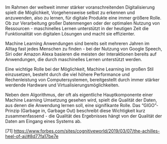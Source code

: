 Im Rahmen der weltweit immer stärker voranschreitenden Digitalisierung spielt die Möglichkeit, Vorgehensweise selbst zu erkennen und anzuwenden, also zu lernen, für digitale Produkte eine immer größere Rolle. Ob zur Verarbeitung großer Datenmengen oder der optimalen Nutzung von Ressourcen - maschinelles Lernen unterstützt in der heutigen Zeit die Funktionalität von digitalen Lösungen und macht sie effizienter.

Machine Learning Anwendungen sind bereits seit mehreren Jahren im Alltag fast jedes Menschen zu finden - bei der Nutzung von Google Speech, Siri oder Amazon Alexa basieren die meisten der Interaktionen bereits auf Anwendungen, die durch maschinelles Lernen unterstützt werden.

Eine wichtige Rolle bei der Möglichkeit, Machine Learning im großen Stil einzusetzen, besteht durch die viel höhere Performance und Rechenleistung von Computersystemen, bereitgestellt durch immer stärker werdende Hardware und Virtualisierungsmöglichkeiten.

Neben dem Algorithmus, der oft als eigentliche Hauptkomponente einer Machine Learning Umsetzung gesehen wird, spielt die Qualität der Daten, aus denen die Anwendung lernen soll, eine signifikante Rolle. Das “GIGO”- Prinzip (Garbage in, Garbage Out) beschreibt diese Wichtigkeit kurz zusammenfassend - die Qualität des Ergebnisses hängt von der Qualität der Daten am Eingang eines Systems ab.

[71]
https://www.forbes.com/sites/cognitiveworld/2019/03/07/the-achilles-heel-of-ai/#8d77fa17be7e
